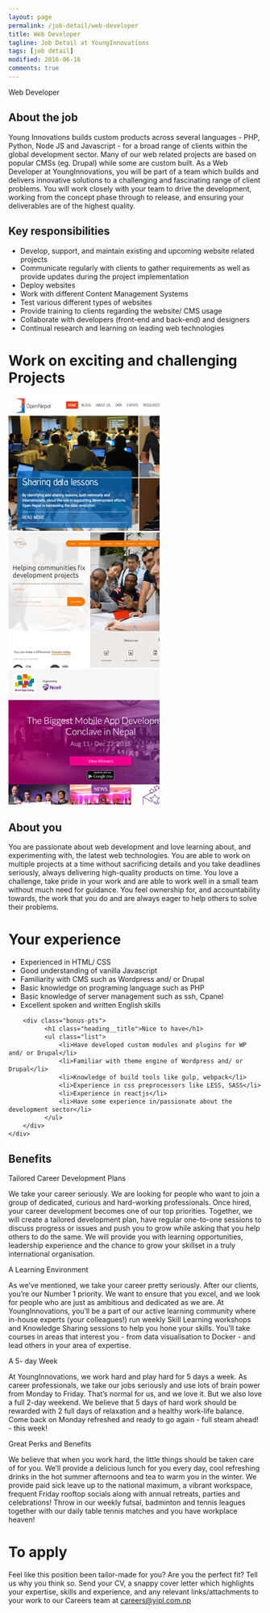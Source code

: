 ```yaml
---
layout: page
permalink: /job-detail/web-developer
title: Web Developer
tagline: Job Detail at YoungInnovations
tags: [job detail]
modified: 2016-06-16
comments: true
---
```


<div class="job-teaser">
    <div class="job-teaser__hero-content wrap-960">    
        <div class="job-teaser__img-circle web-developer"></div>
        <span class="hero-content__description">Web Developer</span>
    </div>    
</div>

<div class="job-about">
    <div class="wrap-620">
        <h2 class="job-about__title">About the job</h2>
        <div class="job-about__description">
         <p>Young Innovations builds custom products across several languages - PHP, Python, Node JS and Javascript - for a broad range of clients within the global development sector. Many of our web related projects are based on popular CMSs (eg. Drupal) while some are custom built. As a Web Developer at YoungInnovations, you will be part of a team which builds and delivers innovative solutions to a challenging and fascinating range of client problems. You will work closely with your team to drive the development, working from the concept phase through to release, and ensuring your deliverables are of the highest quality.</p>    
        </div>        
        <h2 class="job-about__title">Key responsibilities</h2>
        <ul class="list">
            <li>Develop, support, and maintain existing and upcoming website related projects</li>
            <li>Communicate regularly with clients to gather requirements as well as provide updates during the project implementation</li>
            <li>Deploy websites</li>
            <li>Work with different Content Management Systems</li>
            <li>Test various different types of websites</li>
            <li>Provide training to clients regarding the website/ CMS usage</li>
            <li>Collaborate with developers (front-end and back-end) and designers</li>
            <li>Continual research and learning on leading web technologies</li>
        </ul>
    </div>
</div>

<div class="work-fun">
    <div class="wrap-960">
        <h1 class="career-title">Work on exciting and challenging Projects</h1>
        <div class="work-fun-wrapper">
            <div class="work-fun-wrapper__list">
                <a href="http://opennepal.net/" title="Open Nepal">
                    <img src="/images/career/ic_opendata_shot.jpg" alt="Open Nepal" />   
                </a>     
            </div>
            <div class="work-fun-wrapper__list">
                <a href="http://integrityaction.org/" title="Integrity Action">
                    <img src="/images/career/ic_integrityaction_shot.jpg" alt="Integrity Action">    
                </a>                            
            </div>
            <div class="work-fun-wrapper__list">
                <a href="http://ncellappcamp.com/" title="Ncell App Camp">
                    <img src="/images/career/ic_ncellapp_shot.jpg" alt="Ncell App Camp" >   
                </a>             
            </div>
        </div>
    </div>
</div>

<div class="job-about__you">
    <div class="wrap-620">
        <h2 class="job-about__title">About you</h2>
        <div class="job-about__description">
             <p>You are passionate about web development and love learning about, and experimenting with, the latest web technologies. You are able to work on multiple projects at a time without sacrificing details and you take deadlines seriously, always delivering high-quality products on time. You love a challenge, take pride in your work and are able to work well in a small team without much need for guidance. You feel ownership for, and accountability towards, the work that you do and are always eager to help others to solve their problems.</p>
        </div>       
         <div class="requirements">
             <h1 class="heading__title">Your experience</h1>
             <ul class="list">
                 <li>Experienced in HTML/ CSS</li>
                 <li>Good understanding of  vanilla Javascript</li>
                 <li>Familiarity with CMS such as Wordpress and/ or Drupal</li>
                 <li>Basic knowledge on programing language such as PHP</li>
                 <li>Basic knowledge of server management such as ssh, Cpanel</li>
                 <li>Excellent spoken and written English skills</li>
             </ul>                    
         </div>
        
        <div class="bonus-pts">
              <h1 class="heading__title">Nice to have</h1>
              <ul class="list">
                  <li>Have developed custom modules and plugins for WP and/ or Drupal</li>
                  <li>Familiar with theme engine of Wordpress and/ or Drupal</li>
                  <li>Knowledge of build tools like gulp, webpack</li>
                  <li>Experience in css preprocessors like LESS, SASS</li>
                  <li>Experience in reactjs</li>
                  <li>Have some experience in/passionate about the development sector</li>                  
              </ul>
        </div>
    </div>  
</div>  
<div class="career-benefits">
    <div class="wrap-960">
        <h2 class="career-title">Benefits</h2>
        <div class="benefits-wrap clearfix">
            <div class="benefits-wrap__list">
                <div class="benefits-wrap__list-content">
                    <span class="benefits-wrap-title">Tailored Career Development Plans</span>
                    <p>We take your career seriously. We are looking for people who want to join a group of dedicated, curious and hard-working professionals. Once hired, your career development becomes one of our top priorities. Together, we will create a tailored development plan, have regular one-to-one sessions to discuss progress or issues and push you to grow while asking that you help others to do the same. We will provide you with learning opportunities, leadership experience and the chance to grow your skillset in a truly international organisation. </p>    
                </div>    
            </div>
            <div class="benefits-wrap__list">
                <div class="benefits-wrap__list-content">
                    <span class="benefits-wrap-title">A Learning Environment</span>
                    <p>As we’ve mentioned, we take your career pretty seriously. After our clients, you’re our Number 1 priority. We want to ensure that you excel, and we look for people who are just as ambitious and dedicated as we are. At YoungInnovations, you’ll be a part of our active learning community where in-house experts (your colleagues!) run weekly  Skill Learning workshops and Knowledge Sharing sessions to help you hone your skills. You’ll take courses in areas that interest you - from data visualisation to Docker - and lead others in your area of expertise.</p>    
                </div>    
            </div>
            <div class="benefits-wrap__list">
                <div class="benefits-wrap__list-content">
                    <span class="benefits-wrap-title">A 5- day Week</span>
                    <p>At YoungInnovations, we work hard and play hard for 5 days a week. As career professionals, we take our jobs seriously and use lots of brain power from Monday to Friday. That’s normal for us, and we love it. But we also love a full 2-day weekend. We believe that 5 days of hard work should be rewarded with 2 full days of relaxation and a healthy work-life balance. Come back on Monday refreshed and ready to go again - full steam ahead! - this week!</p>    
                </div>    
            </div>
            <div class="benefits-wrap__list">
                <div class="benefits-wrap__list-content">
                    <span class="benefits-wrap-title">Great Perks and Benefits</span>
                    <p>We believe that when you work hard, the little things should be taken care of for you. We’ll provide a delicious lunch for you every day, cool refreshing drinks in the hot summer afternoons and tea to warm you in the winter.  We provide paid sick leave up to the national maximum, a vibrant workspace, frequent Friday rooftop socials along with annual retreats, parties and celebrations!  Throw in our weekly futsal, badminton and tennis leagues together with our daily table tennis matches and you have workplace heaven!</p>    
                </div>    
            </div>            
        </div>
    </div>    
</div>
<div class="job-apply wrap-620">
    <h1 class="heading__title">To apply</h1>
    <p class="survey">Feel like this position been tailor-made for you? Are you the perfect fit? Tell us why you think so. Send your CV, a snappy cover letter which highlights your expertise, skills and experience, and any relevant links/attachments to your work to our Careers team at <a href="mailto:careers@yipl.com.np">careers@yipl.com.np</a>
</div>